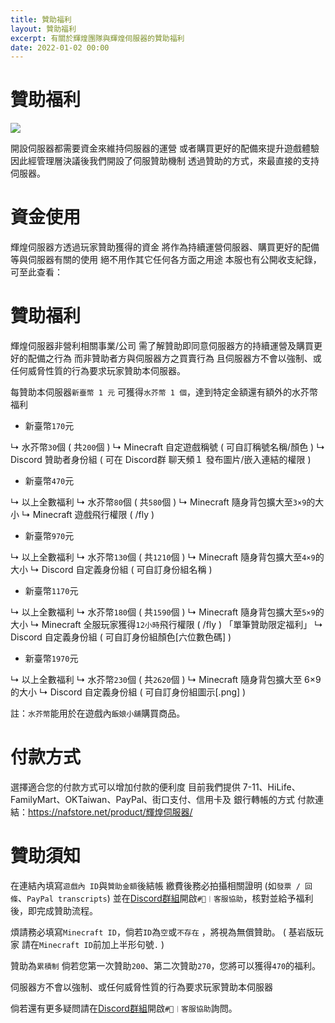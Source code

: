 ```yaml
---
title: 贊助福利
layout: 贊助福利
excerpt: 有關於輝煌團隊與輝煌伺服器的贊助福利
date: 2022-01-02 00:00
---
```


# 贊助福利

![](https://media.discordapp.net/attachments/596718421966716928/971190210928992267/AddText_05-04-06.36.35.png)


開設伺服器都需要資金來維持伺服器的運營
或者購買更好的配備來提升遊戲體驗
因此經管理層決議後我們開設了伺服贊助機制
透過贊助的方式，來最直接的支持伺服器。



# 資金使用

輝煌伺服器方透過玩家贊助獲得的資金
將作為持續運營伺服器、購買更好的配備等與伺服器有關的使用
絕不用作其它任何各方面之用途
本服也有公開收支紀錄，可至此查看：



# 贊助福利

輝煌伺服器非營利相關事業/公司
需了解贊助即同意伺服器方的持續運營及購買更好的配備之行為
而非贊助者方與伺服器方之買賣行為
且伺服器方不會以強制、或任何威脅性質的行為要求玩家贊助本伺服器。

每贊助本伺服器` 新臺幣 1 元 `
可獲得` 水芥幣 1 個 `，達到特定金額還有額外的水芥幣福利


- 新臺幣` 170 `元

↳ 水芥幣` 30 `個 ( 共` 200 `個 ) 
↳ Minecraft 自定遊戲稱號 ( 可自訂稱號名稱/顏色 ) 
↳ Discord 贊助者身份組 ( 可在 Discord群 聊天頻１ 發布圖片/嵌入連結的權限 ) 


- 新臺幣` 470 `元

↳ 以上全數福利 
↳ 水芥幣` 80 `個 ( 共` 580 `個 ) 
↳ Minecraft 隨身背包擴大至` 3×9 `的大小 
↳ Minecraft 遊戲飛行權限 ( /fly ) 


- 新臺幣` 970 `元

↳ 以上全數福利
↳ 水芥幣` 130 `個 ( 共` 1210 `個 ) 
↳ Minecraft 隨身背包擴大至` 4×9 `的大小 
↳ Discord 自定義身份組 ( 可自訂身份組名稱 ) 


- 新臺幣` 1170 `元

↳ 以上全數福利 
↳ 水芥幣` 180 `個 ( 共` 1590 `個 ) 
↳ Minecraft 隨身背包擴大至` 5×9 `的大小 
↳ Minecraft 全服玩家獲得` 12小時 `飛行權限 ( /fly ) 「單筆贊助限定福利」
↳ Discord 自定義身份組 ( 可自訂身份組顏色[六位數色碼] ) 


- 新臺幣` 1970 `元

↳ 以上全數福利 
↳ 水芥幣` 230 `個 ( 共` 2620 `個 ) 
↳ Minecraft 隨身背包擴大至 6×9 的大小 
↳ Discord 自定義身份組 ( 可自訂身份組圖示[.png] ) 


註：` 水芥幣 `能用於在遊戲內` 飯娘小舖 `購買商品。



# 付款方式

選擇適合您的付款方式可以增加付款的便利度
目前我們提供
7-11、HiLife、FamilyMart、OKTaiwan、PayPal、街口支付、信用卡及 銀行轉帳的方式
付款連結：https://nafstore.net/product/輝煌伺服器/



# 贊助須知

在連結內填寫` 遊戲內 ID `與` 贊助金額 `後結帳
繳費後務必拍攝相關證明 (如` 發票 / 回條 `、` PayPal transcripts `) 
並在<a href="https://discord.com/invite/5MHGpAFGEN">Discord群組</a>開啟` #💬︱客服協助 `，核對並給予福利後，即完成贊助流程。

煩請務必填寫` Minecraft ID `，倘若` ID `為` 空 `或` 不存在 ` ，將視為無償贊助。
(  基岩版玩家 請在` Minecraft ID `前加上半形句號` . ` )

贊助為` 累積制 ` 
倘若您第一次贊助` 200 `、第二次贊助` 270 `，您將可以獲得` 470 `的福利。

伺服器方不會以強制、或任何威脅性質的行為要求玩家贊助本伺服器

倘若還有更多疑問請在<a href="https://discord.com/invite/5MHGpAFGEN">Discord群組</a>開啟` #💬︱客服協助 `詢問。
